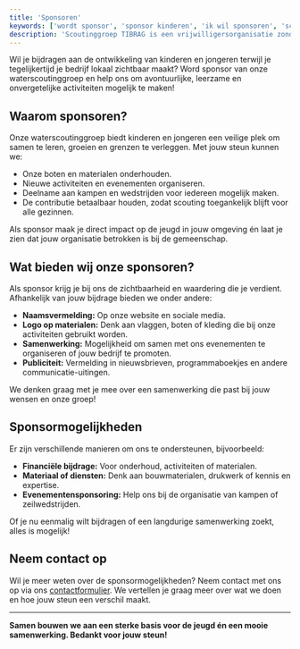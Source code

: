 ```yaml
---
title: 'Sponsoren'
keywords: ['wordt sponsor', 'sponsor kinderen', 'ik wil sponsoren', 'scouting sponsoren', 'sociale sponsoring', 'sponsor vereniging', 'vereniging sponsoren', 'sponsor mogelijkheden']
description: 'Scoutinggroep TIBRAG is een vrijwilligersorganisatie zonder winstoogmerk, hierom is alle hulp welkom. Met sponsoren kunnen wij geweldige kampen organiseren of goede materialen aanschaffen. Iedere hulp houd onze contributie laag.'
---
```


Wil je bijdragen aan de ontwikkeling van kinderen en jongeren terwijl je tegelijkertijd je bedrijf lokaal zichtbaar maakt? Word sponsor van onze waterscoutinggroep en help ons om avontuurlijke, leerzame en onvergetelijke activiteiten mogelijk te maken!  

## Waarom sponsoren?  

Onze waterscoutinggroep biedt kinderen en jongeren een veilige plek om samen te leren, groeien en grenzen te verleggen. Met jouw steun kunnen we:  
- Onze boten en materialen onderhouden.  
- Nieuwe activiteiten en evenementen organiseren.  
- Deelname aan kampen en wedstrijden voor iedereen mogelijk maken.  
- De contributie betaalbaar houden, zodat scouting toegankelijk blijft voor alle gezinnen.  

Als sponsor maak je direct impact op de jeugd in jouw omgeving én laat je zien dat jouw organisatie betrokken is bij de gemeenschap.  

## Wat bieden wij onze sponsoren?  

Als sponsor krijg je bij ons de zichtbaarheid en waardering die je verdient. Afhankelijk van jouw bijdrage bieden we onder andere:  
- **Naamsvermelding:** Op onze website en sociale media.  
- **Logo op materialen:** Denk aan vlaggen, boten of kleding die bij onze activiteiten gebruikt worden.  
- **Samenwerking:** Mogelijkheid om samen met ons evenementen te organiseren of jouw bedrijf te promoten.  
- **Publiciteit:** Vermelding in nieuwsbrieven, programmaboekjes en andere communicatie-uitingen.  

We denken graag met je mee over een samenwerking die past bij jouw wensen en onze groep!  

## Sponsormogelijkheden  

Er zijn verschillende manieren om ons te ondersteunen, bijvoorbeeld:  
- **Financiële bijdrage:** Voor onderhoud, activiteiten of materialen.  
- **Materiaal of diensten:** Denk aan bouwmaterialen, drukwerk of kennis en expertise.  
- **Evenementensponsoring:** Help ons bij de organisatie van kampen of zeilwedstrijden.  

Of je nu eenmalig wilt bijdragen of een langdurige samenwerking zoekt, alles is mogelijk!  

## Neem contact op  

Wil je meer weten over de sponsormogelijkheden? Neem contact met ons op via ons [contactformulier](https://tibrag.nl/contact). We vertellen je graag meer over wat we doen en hoe jouw steun een verschil maakt.  

---

**Samen bouwen we aan een sterke basis voor de jeugd én een mooie samenwerking. Bedankt voor jouw steun!**
